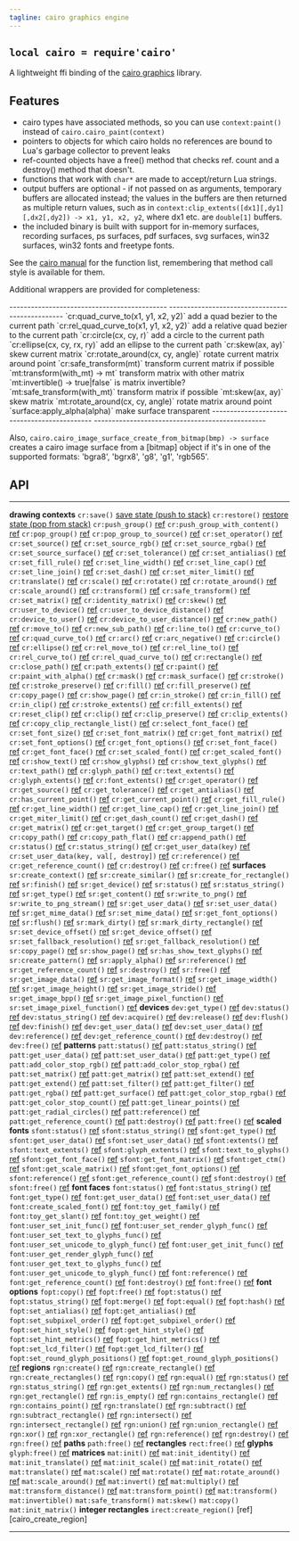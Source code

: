 ```yaml
---
tagline: cairo graphics engine
---
```


## `local cairo = require'cairo'`

A lightweight ffi binding of the [cairo graphics] library.


## Features

  * cairo types have associated methods, so you can use `context:paint()`
  instead of `cairo.cairo_paint(context)`
  * pointers to objects for which cairo holds no references are bound to
  Lua's garbage collector to prevent leaks
  * ref-counted objects have a free() method that checks ref. count and a
  destroy() method that doesn't.
  * functions that work with `char*` are made to accept/return Lua strings.
  * output buffers are optional - if not passed on as arguments, temporary
  buffers are allocated instead; the values in the buffers are then returned
  as multiple return values, such as in
  `context:clip_extents([dx1][,dy1][,dx2[,dy2]) -> x1, y1, x2, y2`,
  where dx1 etc. are `double[1]` buffers.
  * the included binary is built with support for in-memory surfaces,
  recording surfaces, ps surfaces, pdf surfaces, svg surfaces, win32 surfaces,
  win32 fonts and freetype fonts.

See the [cairo manual] for the function list, remembering that method call
style is available for them.

Additional wrappers are provided for completeness:

<div class="small">
-------------------------------------------- ------------------------------------------------
`cr:quad_curve_to(x1, y1, x2, y2)`           add a quad bezier to the current path
`cr:rel_quad_curve_to(x1, y1, x2, y2)`       add a relative quad bezier to the current path
`cr:circle(cx, cy, r)`                       add a circle to the current path
`cr:ellipse(cx, cy, rx, ry)`                 add an ellipse to the current path
`cr:skew(ax, ay)`                            skew current matrix
`cr:rotate_around(cx, cy, angle)`            rotate current matrix around point
`cr:safe_transform(mt)`                      transform current matrix if possible
`mt:transform(with_mt) -> mt`                transform matrix with other matrix
`mt:invertible() -> true|false`              is matrix invertible?
`mt:safe_transform(with_mt)`                 transform matrix if possible
`mt:skew(ax, ay)`                            skew matrix
`mt:rotate_around(cx, cy, angle)`            rotate matrix around point
`surface:apply_alpha(alpha)`                 make surface transparent
-------------------------------------------- ------------------------------------------------

Also, `cairo.cairo_image_surface_create_from_bitmap(bmp) -> surface`
creates a cairo image surface from a [bitmap] object if it's in one
of the supported formats: 'bgra8', 'bgrx8', 'g8', 'g1', 'rgb565'.

[cairo graphics]:   http://cairographics.org/
[cairo manual]:     http://cairographics.org/manual/


## API

------------------------------------------- -----------------------------------------------------
__drawing contexts__
`cr:save()`                                 [save state (push to stack)][cairo_save]
`cr:restore()`                              [restore state (pop from stack)][cairo_restore]
`cr:push_group()`                           [ref][cairo_push_group]
`cr:push_group_with_content()`              [ref][cairo_push_group_with_content]
`cr:pop_group()`                            [ref][cairo_pop_group]
`cr:pop_group_to_source()`                  [ref][cairo_pop_group_to_source]
`cr:set_operator()`                         [ref][cairo_set_operator]
`cr:set_source()`                           [ref][cairo_set_source]
`cr:set_source_rgb()`                       [ref][cairo_set_source_rgb]
`cr:set_source_rgba()`                      [ref][cairo_set_source_rgba]
`cr:set_source_surface()`                   [ref][cairo_set_source_surface]
`cr:set_tolerance()`                        [ref][cairo_set_tolerance]
`cr:set_antialias()`                        [ref][cairo_set_antialias]
`cr:set_fill_rule()`                        [ref][cairo_set_fill_rule]
`cr:set_line_width()`                       [ref][cairo_set_line_width]
`cr:set_line_cap()`                         [ref][cairo_set_line_cap]
`cr:set_line_join()`                        [ref][cairo_set_line_join]
`cr:set_dash()`                             [ref][cairo_set_dash]
`cr:set_miter_limit()`                      [ref][cairo_set_miter_limit]
`cr:translate()`                            [ref][cairo_translate]
`cr:scale()`                                [ref][cairo_scale]
`cr:rotate()`                               [ref][cairo_rotate]
`cr:rotate_around()`                        [ref][cairo_rotate_around]
`cr:scale_around()`                         [ref][cairo_scale_around]
`cr:transform()`                            [ref][cairo_transform]
`cr:safe_transform()`                       [ref][cairo_safe_transform]
`cr:set_matrix()`                           [ref][cairo_set_matrix]
`cr:identity_matrix()`                      [ref][cairo_identity_matrix]
`cr:skew()`                                 [ref][cairo_skew]
`cr:user_to_device()`                       [ref][cairo_user_to_device]
`cr:user_to_device_distance()`              [ref][cairo_user_to_device_distance]
`cr:device_to_user()`                       [ref][cairo_device_to_user]
`cr:device_to_user_distance()`              [ref][cairo_device_to_user_distance]
`cr:new_path()`                             [ref][cairo_new_path]
`cr:move_to()`                              [ref][cairo_move_to]
`cr:new_sub_path()`                         [ref][cairo_new_sub_path]
`cr:line_to()`                              [ref][cairo_line_to]
`cr:curve_to()`                             [ref][cairo_curve_to]
`cr:quad_curve_to()`                        [ref][cairo_quad_curve_to]
`cr:arc()`                                  [ref][cairo_arc]
`cr:arc_negative()`                         [ref][cairo_arc_negative]
`cr:circle()`                               [ref][cairo_circle]
`cr:ellipse()`                              [ref][cairo_ellipse]
`cr:rel_move_to()`                          [ref][cairo_rel_move_to]
`cr:rel_line_to()`                          [ref][cairo_rel_line_to]
`cr:rel_curve_to()`                         [ref][cairo_rel_curve_to]
`cr:rel_quad_curve_to()`                    [ref][cairo_rel_quad_curve_to]
`cr:rectangle()`                            [ref][cairo_rectangle]
`cr:close_path()`                           [ref][cairo_close_path]
`cr:path_extents()`                         [ref][cairo_path_extents]
`cr:paint()`                                [ref][cairo_paint]
`cr:paint_with_alpha()`                     [ref][cairo_paint_with_alpha]
`cr:mask()`                                 [ref][cairo_mask]
`cr:mask_surface()`                         [ref][cairo_mask_surface]
`cr:stroke()`                               [ref][cairo_stroke]
`cr:stroke_preserve()`                      [ref][cairo_stroke_preserve]
`cr:fill()`                                 [ref][cairo_fill]
`cr:fill_preserve()`                        [ref][cairo_fill_preserve]
`cr:copy_page()`                            [ref][cairo_copy_page]
`cr:show_page()`                            [ref][cairo_show_page]
`cr:in_stroke()`                            [ref][cairo_in_stroke]
`cr:in_fill()`                              [ref][cairo_in_fill]
`cr:in_clip()`                              [ref][cairo_in_clip]
`cr:stroke_extents()`                       [ref][cairo_stroke_extents]
`cr:fill_extents()`                         [ref][cairo_fill_extents]
`cr:reset_clip()`                           [ref][cairo_reset_clip]
`cr:clip()`                                 [ref][cairo_clip]
`cr:clip_preserve()`                        [ref][cairo_clip_preserve]
`cr:clip_extents()`                         [ref][cairo_clip_extents]
`cr:copy_clip_rectangle_list()`             [ref][cairo_copy_clip_rectangle_list]
`cr:select_font_face()`                     [ref][cairo_select_font_face]
`cr:set_font_size()`                        [ref][cairo_set_font_size]
`cr:set_font_matrix()`                      [ref][cairo_set_font_matrix]
`cr:get_font_matrix()`                      [ref][cairo_get_font_matrix]
`cr:set_font_options()`                     [ref][cairo_set_font_options]
`cr:get_font_options()`                     [ref][cairo_get_font_options]
`cr:set_font_face()`                        [ref][cairo_set_font_face]
`cr:get_font_face()`                        [ref][cairo_get_font_face]
`cr:set_scaled_font()`                      [ref][cairo_set_scaled_font]
`cr:get_scaled_font()`                      [ref][cairo_get_scaled_font]
`cr:show_text()`                            [ref][cairo_show_text]
`cr:show_glyphs()`                          [ref][cairo_show_glyphs]
`cr:show_text_glyphs()`                     [ref][cairo_show_text_glyphs]
`cr:text_path()`                            [ref][cairo_text_path]
`cr:glyph_path()`                           [ref][cairo_glyph_path]
`cr:text_extents()`                         [ref][cairo_text_extents]
`cr:glyph_extents()`                        [ref][cairo_glyph_extents]
`cr:font_extents()`                         [ref][cairo_font_extents]
`cr:get_operator()`                         [ref][cairo_get_operator]
`cr:get_source()`                           [ref][cairo_get_source]
`cr:get_tolerance()`                        [ref][cairo_get_tolerance]
`cr:get_antialias()`                        [ref][cairo_get_antialias]
`cr:has_current_point()`                    [ref][cairo_has_current_point]
`cr:get_current_point()`                    [ref][cairo_get_current_point]
`cr:get_fill_rule()`                        [ref][cairo_get_fill_rule]
`cr:get_line_width()`                       [ref][cairo_get_line_width]
`cr:get_line_cap()`                         [ref][cairo_get_line_cap]
`cr:get_line_join()`                        [ref][cairo_get_line_join]
`cr:get_miter_limit()`                      [ref][cairo_get_miter_limit]
`cr:get_dash_count()`                       [ref][cairo_get_dash_count]
`cr:get_dash()`                             [ref][cairo_get_dash]
`cr:get_matrix()`                           [ref][cairo_get_matrix]
`cr:get_target()`                           [ref][cairo_get_target]
`cr:get_group_target()`                     [ref][cairo_get_group_target]
`cr:copy_path()`                            [ref][cairo_copy_path]
`cr:copy_path_flat()`                       [ref][cairo_copy_path_flat]
`cr:append_path()`                          [ref][cairo_append_path]
`cr:status()`                               [ref][cairo_status]
`cr:status_string()`                        [ref][cairo_status_string]
`cr:get_user_data(key)`                     [ref][cairo_get_user_data]
`cr:set_user_data(key, val[, destroy])`     [ref][cairo_set_user_data]
`cr:reference()`                            [ref][cairo_reference]
`cr:get_reference_count()`                  [ref][cairo_get_reference_count]
`cr:destroy()`                              [ref][cairo_destroy]
`cr:free()`                                 [ref][cairo_free]
__surfaces__
`sr:create_context()`                       [ref][cairo_create_context]
`sr:create_similar()`                       [ref][cairo_create_similar]
`sr:create_for_rectangle()`                 [ref][cairo_create_for_rectangle]
`sr:finish()`                               [ref][cairo_finish]
`sr:get_device()`                           [ref][cairo_get_device]
`sr:status()`                               [ref][cairo_status]
`sr:status_string()`                        [ref][cairo_status_string]
`sr:get_type()`                             [ref][cairo_get_type]
`sr:get_content()`                          [ref][cairo_get_content]
`sr:write_to_png()`                         [ref][cairo_write_to_png]
`sr:write_to_png_stream()`                  [ref][cairo_write_to_png_stream]
`sr:get_user_data()`                        [ref][cairo_get_user_data]
`sr:set_user_data()`                        [ref][cairo_set_user_data]
`sr:get_mime_data()`                        [ref][cairo_get_mime_data]
`sr:set_mime_data()`                        [ref][cairo_set_mime_data]
`sr:get_font_options()`                     [ref][cairo_get_font_options]
`sr:flush()`                                [ref][cairo_flush]
`sr:mark_dirty()`                           [ref][cairo_mark_dirty]
`sr:mark_dirty_rectangle()`                 [ref][cairo_mark_dirty_rectangle]
`sr:set_device_offset()`                    [ref][cairo_set_device_offset]
`sr:get_device_offset()`                    [ref][cairo_get_device_offset]
`sr:set_fallback_resolution()`              [ref][cairo_set_fallback_resolution]
`sr:get_fallback_resolution()`              [ref][cairo_get_fallback_resolution]
`sr:copy_page()`                            [ref][cairo_copy_page]
`sr:show_page()`                            [ref][cairo_show_page]
`sr:has_show_text_glyphs()`                 [ref][cairo_has_show_text_glyphs]
`sr:create_pattern()`                       [ref][cairo_create_pattern]
`sr:apply_alpha()`                          [ref][cairo_apply_alpha]
`sr:reference()`                            [ref][cairo_reference]
`sr:get_reference_count()`                  [ref][cairo_get_reference_count]
`sr:destroy()`                              [ref][cairo_destroy]
`sr:free()`                                 [ref][cairo_free]
`sr:get_image_data()`                       [ref][cairo_get_image_data]
`sr:get_image_format()`                     [ref][cairo_get_image_format]
`sr:get_image_width()`                      [ref][cairo_get_image_width]
`sr:get_image_height()`                     [ref][cairo_get_image_height]
`sr:get_image_stride()`                     [ref][cairo_get_image_stride]
`sr:get_image_bpp()`                        [ref][cairo_get_image_bpp]
`sr:get_image_pixel_function()`             [ref][cairo_get_image_pixel_function]
`sr:set_image_pixel_function()`             [ref][cairo_set_image_pixel_function]
__devices__
`dev:get_type()`                            [ref][cairo_get_type]
`dev:status()`                              [ref][cairo_status]
`dev:status_string()`                       [ref][cairo_status_string]
`dev:acquire()`                             [ref][cairo_acquire]
`dev:release()`                             [ref][cairo_release]
`dev:flush()`                               [ref][cairo_flush]
`dev:finish()`                              [ref][cairo_finish]
`dev:get_user_data()`                       [ref][cairo_get_user_data]
`dev:set_user_data()`                       [ref][cairo_set_user_data]
`dev:reference()`                           [ref][cairo_reference]
`dev:get_reference_count()`                 [ref][cairo_get_reference_count]
`dev:destroy()`                             [ref][cairo_destroy]
`dev:free()`                                [ref][cairo_free]
__patterns__
`patt:status()`                             [ref][cairo_status]
`patt:status_string()`                      [ref][cairo_status_string]
`patt:get_user_data()`                      [ref][cairo_get_user_data]
`patt:set_user_data()`                      [ref][cairo_set_user_data]
`patt:get_type()`                           [ref][cairo_get_type]
`patt:add_color_stop_rgb()`                 [ref][cairo_add_color_stop_rgb]
`patt:add_color_stop_rgba()`                [ref][cairo_add_color_stop_rgba]
`patt:set_matrix()`                         [ref][cairo_set_matrix]
`patt:get_matrix()`                         [ref][cairo_get_matrix]
`patt:set_extend()`                         [ref][cairo_set_extend]
`patt:get_extend()`                         [ref][cairo_get_extend]
`patt:set_filter()`                         [ref][cairo_set_filter]
`patt:get_filter()`                         [ref][cairo_get_filter]
`patt:get_rgba()`                           [ref][cairo_get_rgba]
`patt:get_surface()`                        [ref][cairo_get_surface]
`patt:get_color_stop_rgba()`                [ref][cairo_get_color_stop_rgba]
`patt:get_color_stop_count()`               [ref][cairo_get_color_stop_count]
`patt:get_linear_points()`                  [ref][cairo_get_linear_points]
`patt:get_radial_circles()`                 [ref][cairo_get_radial_circles]
`patt:reference()`                          [ref][cairo_reference]
`patt:get_reference_count()`                [ref][cairo_get_reference_count]
`patt:destroy()`                            [ref][cairo_destroy]
`patt:free()`                               [ref][cairo_free]
__scaled fonts__
`sfont:status()`                            [ref][cairo_status]
`sfont:status_string()`                     [ref][cairo_status_string]
`sfont:get_type()`                          [ref][cairo_get_type]
`sfont:get_user_data()`                     [ref][cairo_get_user_data]
`sfont:set_user_data()`                     [ref][cairo_set_user_data]
`sfont:extents()`                           [ref][cairo_extents]
`sfont:text_extents()`                      [ref][cairo_text_extents]
`sfont:glyph_extents()`                     [ref][cairo_glyph_extents]
`sfont:text_to_glyphs()`                    [ref][cairo_text_to_glyphs]
`sfont:get_font_face()`                     [ref][cairo_get_font_face]
`sfont:get_font_matrix()`                   [ref][cairo_get_font_matrix]
`sfont:get_ctm()`                           [ref][cairo_get_ctm]
`sfont:get_scale_matrix()`                  [ref][cairo_get_scale_matrix]
`sfont:get_font_options()`                  [ref][cairo_get_font_options]
`sfont:reference()`                         [ref][cairo_reference]
`sfont:get_reference_count()`               [ref][cairo_get_reference_count]
`sfont:destroy()`                           [ref][cairo_destroy]
`sfont:free()`                              [ref][cairo_free]
__font faces__
`font:status()`                             [ref][cairo_status]
`font:status_string()`                      [ref][cairo_status_string]
`font:get_type()`                           [ref][cairo_get_type]
`font:get_user_data()`                      [ref][cairo_get_user_data]
`font:set_user_data()`                      [ref][cairo_set_user_data]
`font:create_scaled_font()`                 [ref][cairo_create_scaled_font]
`font:toy_get_family()`                     [ref][cairo_toy_get_family]
`font:toy_get_slant()`                      [ref][cairo_toy_get_slant]
`font:toy_get_weight()`                     [ref][cairo_toy_get_weight]
`font:user_set_init_func()`                 [ref][cairo_user_set_init_func]
`font:user_set_render_glyph_func()`         [ref][cairo_user_set_render_glyph_func]
`font:user_set_text_to_glyphs_func()`       [ref][cairo_user_set_text_to_glyphs_func]
`font:user_set_unicode_to_glyph_func()`     [ref][cairo_user_set_unicode_to_glyph_func]
`font:user_get_init_func()`                 [ref][cairo_user_get_init_func]
`font:user_get_render_glyph_func()`         [ref][cairo_user_get_render_glyph_func]
`font:user_get_text_to_glyphs_func()`       [ref][cairo_user_get_text_to_glyphs_func]
`font:user_get_unicode_to_glyph_func()`     [ref][cairo_user_get_unicode_to_glyph_func]
`font:reference()`                          [ref][cairo_reference]
`font:get_reference_count()`                [ref][cairo_get_reference_count]
`font:destroy()`                            [ref][cairo_destroy]
`font:free()`                               [ref][cairo_free]
__font options__
`fopt:copy()`                               [ref][cairo_copy]
`fopt:free()`                               [ref][cairo_free]
`fopt:status()`                             [ref][cairo_status]
`fopt:status_string()`                      [ref][cairo_status_string]
`fopt:merge()`                              [ref][cairo_merge]
`fopt:equal()`                              [ref][cairo_equal]
`fopt:hash()`                               [ref][cairo_hash]
`fopt:set_antialias()`                      [ref][cairo_set_antialias]
`fopt:get_antialias()`                      [ref][cairo_get_antialias]
`fopt:set_subpixel_order()`                 [ref][cairo_set_subpixel_order]
`fopt:get_subpixel_order()`                 [ref][cairo_get_subpixel_order]
`fopt:set_hint_style()`                     [ref][cairo_set_hint_style]
`fopt:get_hint_style()`                     [ref][cairo_get_hint_style]
`fopt:set_hint_metrics()`                   [ref][cairo_set_hint_metrics]
`fopt:get_hint_metrics()`                   [ref][cairo_get_hint_metrics]
`fopt:set_lcd_filter()`                     [ref][cairo_set_lcd_filter]
`fopt:get_lcd_filter()`                     [ref][cairo_get_lcd_filter]
`fopt:set_round_glyph_positions()`          [ref][cairo_set_round_glyph_positions]
`fopt:get_round_glyph_positions()`          [ref][cairo_get_round_glyph_positions]
__regions__
`rgn:create()`                              [ref][cairo_create]
`rgn:create_rectangle()`                    [ref][cairo_create_rectangle]
`rgn:create_rectangles()`                   [ref][cairo_create_rectangles]
`rgn:copy()`                                [ref][cairo_copy]
`rgn:equal()`                               [ref][cairo_equal]
`rgn:status()`                              [ref][cairo_status]
`rgn:status_string()`                       [ref][cairo_status_string]
`rgn:get_extents()`                         [ref][cairo_get_extents]
`rgn:num_rectangles()`                      [ref][cairo_num_rectangles]
`rgn:get_rectangle()`                       [ref][cairo_get_rectangle]
`rgn:is_empty()`                            [ref][cairo_is_empty]
`rgn:contains_rectangle()`                  [ref][cairo_contains_rectangle]
`rgn:contains_point()`                      [ref][cairo_contains_point]
`rgn:translate()`                           [ref][cairo_translate]
`rgn:subtract()`                            [ref][cairo_subtract]
`rgn:subtract_rectangle()`                  [ref][cairo_subtract_rectangle]
`rgn:intersect()`                           [ref][cairo_intersect]
`rgn:intersect_rectangle()`                 [ref][cairo_intersect_rectangle]
`rgn:union()`                               [ref][cairo_union]
`rgn:union_rectangle()`                     [ref][cairo_union_rectangle]
`rgn:xor()`                                 [ref][cairo_xor]
`rgn:xor_rectangle()`                       [ref][cairo_xor_rectangle]
`rgn:reference()`                           [ref][cairo_reference]
`rgn:destroy()`                             [ref][cairo_destroy]
`rgn:free()`                                [ref][cairo_free]
__paths__
`path:free()`                               [ref][cairo_free]
__rectangles__
`rect:free()`                               [ref][cairo_free]
__glyphs__
`glyph:free()`                              [ref][cairo_free]
__matrices__
`mat:init()`                                [ref][cairo_init]
`mat:init_identity()`                       [ref][cairo_init_identity]
`mat:init_translate()`                      [ref][cairo_init_translate]
`mat:init_scale()`                          [ref][cairo_init_scale]
`mat:init_rotate()`                         [ref][cairo_init_rotate]
`mat:translate()`                           [ref][cairo_translate]
`mat:scale()`                               [ref][cairo_scale]
`mat:rotate()`                              [ref][cairo_rotate]
`mat:rotate_around()`                       [ref][cairo_rotate_around]
`mat:scale_around()`                        [ref][cairo_scale_around]
`mat:invert()`                              [ref][cairo_invert]
`mat:multiply()`                            [ref][cairo_multiply]
`mat:transform_distance()`                  [ref][cairo_transform_distance]
`mat:transform_point()`                     [ref][cairo_transform_point]
`mat:transform()`
`mat:invertible()`
`mat:safe_transform()`
`mat:skew()`
`mat:copy()`
`mat:init_matrix()`
__integer rectangles__
`irect:create_region()`                     [ref][cairo_create_region]
------------------------------------------- ---------------------------------------
</div>


[cairo_save]:                              http://cairographics.org/manual/cairo-cairo-t.html#cairo-save
[cairo_restore]:                           http://cairographics.org/manual/cairo-cairo-t.html#cairo-restore
[cairo_push_group]:                        http://cairographics.org/manual/cairo-cairo-t.html#cairo-push-group
[cairo_push_group_with_content]:           http://cairographics.org/manual/cairo-cairo-t.html#cairo-push-group-with-content
[cairo_pop_group]:                         http://cairographics.org/manual/cairo-cairo-t.html#cairo-pop-group
[cairo_pop_group_to_source]:               http://cairographics.org/manual/cairo-cairo-t.html#cairo-pop-group-to-source
[cairo_set_operator]:                      http://cairographics.org/manual/cairo-cairo-t.html#cairo-set-operator
[cairo_set_source]:                        http://cairographics.org/manual/cairo-cairo-t.html#cairo-set-source
[cairo_set_source_rgb]:                    http://cairographics.org/manual/cairo-cairo-t.html#cairo-set-source-rgb
[cairo_set_source_rgba]:                   http://cairographics.org/manual/cairo-cairo-t.html#cairo-set-source-rgba
[cairo_set_source_surface]:                http://cairographics.org/manual/cairo-cairo-t.html#cairo-set-source-surface
[cairo_set_tolerance]:                     http://cairographics.org/manual/cairo-cairo-t.html#cairo-set-tolerance
[cairo_set_antialias]:                     http://cairographics.org/manual/cairo-cairo-t.html#cairo-set-antialias
[cairo_set_fill_rule]:                     http://cairographics.org/manual/cairo-cairo-t.html#cairo-set-fill-rule
[cairo_set_line_width]:                    http://cairographics.org/manual/cairo-cairo-t.html#cairo-set-line-width
[cairo_set_line_cap]:                      http://cairographics.org/manual/cairo-cairo-t.html#cairo-set-line-cap
[cairo_set_line_join]:                     http://cairographics.org/manual/cairo-cairo-t.html#cairo-set-line-join
[cairo_set_dash]:                          http://cairographics.org/manual/cairo-cairo-t.html#cairo-set-dash
[cairo_set_miter_limit]:                   http://cairographics.org/manual/cairo-cairo-t.html#cairo-set-miter-limit
[cairo_translate]:                         http://cairographics.org/manual/cairo-cairo-t.html#cairo-translate
[cairo_scale]:                             http://cairographics.org/manual/cairo-cairo-t.html#cairo-scale
[cairo_rotate]:                            http://cairographics.org/manual/cairo-cairo-t.html#cairo-rotate
[cairo_rotate_around]:                     http://cairographics.org/manual/cairo-cairo-t.html#cairo-rotate-around
[cairo_scale_around]:                      http://cairographics.org/manual/cairo-cairo-t.html#cairo-scale-around
[cairo_transform]:                         http://cairographics.org/manual/cairo-cairo-t.html#cairo-transform
[cairo_safe_transform]:                    http://cairographics.org/manual/cairo-cairo-t.html#cairo-safe-transform
[cairo_set_matrix]:                        http://cairographics.org/manual/cairo-cairo-t.html#cairo-set-matrix
[cairo_identity_matrix]:                   http://cairographics.org/manual/cairo-cairo-t.html#cairo-identity-matrix
[cairo_skew]:                              http://cairographics.org/manual/cairo-cairo-t.html#cairo-skew
[cairo_user_to_device]:                    http://cairographics.org/manual/cairo-cairo-t.html#cairo-user-to-device
[cairo_user_to_device_distance]:           http://cairographics.org/manual/cairo-cairo-t.html#cairo-user-to-device-distance
[cairo_device_to_user]:                    http://cairographics.org/manual/cairo-cairo-t.html#cairo-device-to-user
[cairo_device_to_user_distance]:           http://cairographics.org/manual/cairo-cairo-t.html#cairo-device-to-user-distance
[cairo_new_path]:                          http://cairographics.org/manual/cairo-cairo-t.html#cairo-new-path
[cairo_move_to]:                           http://cairographics.org/manual/cairo-cairo-t.html#cairo-move-to
[cairo_new_sub_path]:                      http://cairographics.org/manual/cairo-cairo-t.html#cairo-new-sub-path
[cairo_line_to]:                           http://cairographics.org/manual/cairo-cairo-t.html#cairo-line-to
[cairo_curve_to]:                          http://cairographics.org/manual/cairo-cairo-t.html#cairo-curve-to
[cairo_quad_curve_to]:                     http://cairographics.org/manual/cairo-cairo-t.html#cairo-quad-curve-to
[cairo_arc]:                               http://cairographics.org/manual/cairo-cairo-t.html#cairo-arc
[cairo_arc_negative]:                      http://cairographics.org/manual/cairo-cairo-t.html#cairo-arc-negative
[cairo_circle]:                            http://cairographics.org/manual/cairo-cairo-t.html#cairo-circle
[cairo_ellipse]:                           http://cairographics.org/manual/cairo-cairo-t.html#cairo-ellipse
[cairo_rel_move_to]:                       http://cairographics.org/manual/cairo-cairo-t.html#cairo-rel-move-to
[cairo_rel_line_to]:                       http://cairographics.org/manual/cairo-cairo-t.html#cairo-rel-line-to
[cairo_rel_curve_to]:                      http://cairographics.org/manual/cairo-cairo-t.html#cairo-rel-curve-to
[cairo_rel_quad_curve_to]:                 http://cairographics.org/manual/cairo-cairo-t.html#cairo-rel-quad-curve-to
[cairo_rectangle]:                         http://cairographics.org/manual/cairo-cairo-t.html#cairo-rectangle
[cairo_close_path]:                        http://cairographics.org/manual/cairo-cairo-t.html#cairo-close-path
[cairo_path_extents]:                      http://cairographics.org/manual/cairo-cairo-t.html#cairo-path-extents
[cairo_paint]:                             http://cairographics.org/manual/cairo-cairo-t.html#cairo-paint
[cairo_paint_with_alpha]:                  http://cairographics.org/manual/cairo-cairo-t.html#cairo-paint-with-alpha
[cairo_mask]:                              http://cairographics.org/manual/cairo-cairo-t.html#cairo-mask
[cairo_mask_surface]:                      http://cairographics.org/manual/cairo-cairo-t.html#cairo-mask-surface
[cairo_stroke]:                            http://cairographics.org/manual/cairo-cairo-t.html#cairo-stroke
[cairo_stroke_preserve]:                   http://cairographics.org/manual/cairo-cairo-t.html#cairo-stroke-preserve
[cairo_fill]:                              http://cairographics.org/manual/cairo-cairo-t.html#cairo-fill
[cairo_fill_preserve]:                     http://cairographics.org/manual/cairo-cairo-t.html#cairo-fill-preserve
[cairo_copy_page]:                         http://cairographics.org/manual/cairo-cairo-t.html#cairo-copy-page
[cairo_show_page]:                         http://cairographics.org/manual/cairo-cairo-t.html#cairo-show-page
[cairo_in_stroke]:                         http://cairographics.org/manual/cairo-cairo-t.html#cairo-in-stroke
[cairo_in_fill]:                           http://cairographics.org/manual/cairo-cairo-t.html#cairo-in-fill
[cairo_in_clip]:                           http://cairographics.org/manual/cairo-cairo-t.html#cairo-in-clip
[cairo_stroke_extents]:                    http://cairographics.org/manual/cairo-cairo-t.html#cairo-stroke-extents
[cairo_fill_extents]:                      http://cairographics.org/manual/cairo-cairo-t.html#cairo-fill-extents
[cairo_reset_clip]:                        http://cairographics.org/manual/cairo-cairo-t.html#cairo-reset-clip
[cairo_clip]:                              http://cairographics.org/manual/cairo-cairo-t.html#cairo-clip
[cairo_clip_preserve]:                     http://cairographics.org/manual/cairo-cairo-t.html#cairo-clip-preserve
[cairo_clip_extents]:                      http://cairographics.org/manual/cairo-cairo-t.html#cairo-clip-extents
[cairo_copy_clip_rectangle_list]:          http://cairographics.org/manual/cairo-cairo-t.html#cairo-copy-clip-rectangle-list

[cairo_select_font_face]:                  http://cairographics.org/manual/cairo-cairo-text.html#cairo-select-font-face
[cairo_set_font_size]:                     http://cairographics.org/manual/cairo-cairo-text.html#cairo-set-font-size
[cairo_set_font_matrix]:                   http://cairographics.org/manual/cairo-cairo-text.html#cairo-set-font-matrix
[cairo_get_font_matrix]:                   http://cairographics.org/manual/cairo-cairo-text.html#cairo-get-font-matrix
[cairo_set_font_options]:                  http://cairographics.org/manual/cairo-cairo-text.html#cairo-set-font-options
[cairo_get_font_options]:                  http://cairographics.org/manual/cairo-cairo-text.html#cairo-get-font-options
[cairo_set_font_face]:                     http://cairographics.org/manual/cairo-cairo-text.html#cairo-set-font-face
[cairo_get_font_face]:                     http://cairographics.org/manual/cairo-cairo-text.html#cairo-get-font-face
[cairo_set_scaled_font]:                   http://cairographics.org/manual/cairo-cairo-text.html#cairo-set-scaled-font
[cairo_get_scaled_font]:                   http://cairographics.org/manual/cairo-cairo-text.html#cairo-get-scaled-font
[cairo_show_text]:                         http://cairographics.org/manual/cairo-cairo-text.html#cairo-show-text
[cairo_show_glyphs]:                       http://cairographics.org/manual/cairo-cairo-text.html#cairo-show-glyphs
[cairo_show_text_glyphs]:                  http://cairographics.org/manual/cairo-cairo-text.html#cairo-show-text-glyphs
[cairo_text_path]:                         http://cairographics.org/manual/cairo-cairo-text.html#cairo-text-path
[cairo_glyph_path]:                        http://cairographics.org/manual/cairo-cairo-text.html#cairo-glyph-path
[cairo_text_extents]:                      http://cairographics.org/manual/cairo-cairo-text.html#cairo-text-extents
[cairo_glyph_extents]:                     http://cairographics.org/manual/cairo-cairo-text.html#cairo-glyph-extents
[cairo_font_extents]:                      http://cairographics.org/manual/cairo-cairo-text.html#cairo-font-extents

[cairo_get_operator]:                      http://cairographics.org/manual/cairo-cairo-t.html#cairo-get-operator
[cairo_get_source]:                        http://cairographics.org/manual/cairo-cairo-t.html#cairo-get-source
[cairo_get_tolerance]:                     http://cairographics.org/manual/cairo-cairo-t.html#cairo-get-tolerance
[cairo_get_antialias]:                     http://cairographics.org/manual/cairo-cairo-t.html#cairo-get-antialias
[cairo_has_current_point]:                 http://cairographics.org/manual/cairo-cairo-t.html#cairo-has-current-point
[cairo_get_current_point]:                 http://cairographics.org/manual/cairo-cairo-t.html#cairo-get-current-point
[cairo_get_fill_rule]:                     http://cairographics.org/manual/cairo-cairo-t.html#cairo-get-fill-rule
[cairo_get_line_width]:                    http://cairographics.org/manual/cairo-cairo-t.html#cairo-get-line-width
[cairo_get_line_cap]:                      http://cairographics.org/manual/cairo-cairo-t.html#cairo-get-line-cap
[cairo_get_line_join]:                     http://cairographics.org/manual/cairo-cairo-t.html#cairo-get-line-join
[cairo_get_miter_limit]:                   http://cairographics.org/manual/cairo-cairo-t.html#cairo-get-miter-limit
[cairo_get_dash_count]:                    http://cairographics.org/manual/cairo-cairo-t.html#cairo-get-dash-count
[cairo_get_dash]:                          http://cairographics.org/manual/cairo-cairo-t.html#cairo-get-dash
[cairo_get_matrix]:                        http://cairographics.org/manual/cairo-cairo-t.html#cairo-get-matrix
[cairo_get_target]:                        http://cairographics.org/manual/cairo-cairo-t.html#cairo-get-target
[cairo_get_group_target]:                  http://cairographics.org/manual/cairo-cairo-t.html#cairo-get-group-target
[cairo_copy_path]:                         http://cairographics.org/manual/cairo-cairo-t.html#cairo-copy-path
[cairo_copy_path_flat]:                    http://cairographics.org/manual/cairo-cairo-t.html#cairo-copy-path-flat
[cairo_append_path]:                       http://cairographics.org/manual/cairo-cairo-t.html#cairo-append-path
[cairo_status]:                            http://cairographics.org/manual/cairo-cairo-t.html#cairo-status
[cairo_status_string]:                     http://cairographics.org/manual/cairo-cairo-t.html#cairo-status-string
[cairo_get_user_data]:                     http://cairographics.org/manual/cairo-cairo-t.html#cairo-get-user-data
[cairo_set_user_data]:                     http://cairographics.org/manual/cairo-cairo-t.html#cairo-set-user-data
[cairo_reference]:                         http://cairographics.org/manual/cairo-cairo-t.html#cairo-reference
[cairo_get_reference_count]:               http://cairographics.org/manual/cairo-cairo-t.html#cairo-get-reference-count
[cairo_destroy]:                           http://cairographics.org/manual/cairo-cairo-t.html#cairo-destroy
[cairo_free]:                              http://cairographics.org/manual/cairo-cairo-t.html#cairo-free
[cairo_create_context]:                    http://cairographics.org/manual/cairo-cairo-t.html#cairo-create-context
[cairo_create_similar]:                    http://cairographics.org/manual/cairo-cairo-t.html#cairo-create-similar
[cairo_create_for_rectangle]:              http://cairographics.org/manual/cairo-cairo-t.html#cairo-create-for-rectangle
[cairo_finish]:                            http://cairographics.org/manual/cairo-cairo-t.html#cairo-finish
[cairo_get_device]:                        http://cairographics.org/manual/cairo-cairo-t.html#cairo-get-device
[cairo_status]:                            http://cairographics.org/manual/cairo-cairo-t.html#cairo-status
[cairo_status_string]:                     http://cairographics.org/manual/cairo-cairo-t.html#cairo-status-string
[cairo_get_type]:                          http://cairographics.org/manual/cairo-cairo-t.html#cairo-get-type
[cairo_get_content]:                       http://cairographics.org/manual/cairo-cairo-t.html#cairo-get-content
[cairo_write_to_png]:                      http://cairographics.org/manual/cairo-cairo-t.html#cairo-write-to-png
[cairo_write_to_png_stream]:               http://cairographics.org/manual/cairo-cairo-t.html#cairo-write-to-png-stream
[cairo_get_user_data]:                     http://cairographics.org/manual/cairo-cairo-t.html#cairo-get-user-data
[cairo_set_user_data]:                     http://cairographics.org/manual/cairo-cairo-t.html#cairo-set-user-data
[cairo_get_mime_data]:                     http://cairographics.org/manual/cairo-cairo-t.html#cairo-get-mime-data
[cairo_set_mime_data]:                     http://cairographics.org/manual/cairo-cairo-t.html#cairo-set-mime-data
[cairo_get_font_options]:                  http://cairographics.org/manual/cairo-cairo-t.html#cairo-get-font-options
[cairo_flush]:                             http://cairographics.org/manual/cairo-cairo-t.html#cairo-flush
[cairo_mark_dirty]:                        http://cairographics.org/manual/cairo-cairo-t.html#cairo-mark-dirty
[cairo_mark_dirty_rectangle]:              http://cairographics.org/manual/cairo-cairo-t.html#cairo-mark-dirty-rectangle
[cairo_set_device_offset]:                 http://cairographics.org/manual/cairo-cairo-t.html#cairo-set-device-offset
[cairo_get_device_offset]:                 http://cairographics.org/manual/cairo-cairo-t.html#cairo-get-device-offset
[cairo_set_fallback_resolution]:           http://cairographics.org/manual/cairo-cairo-t.html#cairo-set-fallback-resolution
[cairo_get_fallback_resolution]:           http://cairographics.org/manual/cairo-cairo-t.html#cairo-get-fallback-resolution
[cairo_copy_page]:                         http://cairographics.org/manual/cairo-cairo-t.html#cairo-copy-page
[cairo_show_page]:                         http://cairographics.org/manual/cairo-cairo-t.html#cairo-show-page
[cairo_has_show_text_glyphs]:              http://cairographics.org/manual/cairo-cairo-t.html#cairo-has-show-text-glyphs
[cairo_create_pattern]:                    http://cairographics.org/manual/cairo-cairo-t.html#cairo-create-pattern
[cairo_apply_alpha]:                       http://cairographics.org/manual/cairo-cairo-t.html#cairo-apply-alpha
[cairo_reference]:                         http://cairographics.org/manual/cairo-cairo-t.html#cairo-reference
[cairo_get_reference_count]:               http://cairographics.org/manual/cairo-cairo-t.html#cairo-get-reference-count
[cairo_destroy]:                           http://cairographics.org/manual/cairo-cairo-t.html#cairo-destroy
[cairo_free]:                              http://cairographics.org/manual/cairo-cairo-t.html#cairo-free
[cairo_get_image_data]:                    http://cairographics.org/manual/cairo-cairo-t.html#cairo-get-image-data
[cairo_get_image_format]:                  http://cairographics.org/manual/cairo-cairo-t.html#cairo-get-image-format
[cairo_get_image_width]:                   http://cairographics.org/manual/cairo-cairo-t.html#cairo-get-image-width
[cairo_get_image_height]:                  http://cairographics.org/manual/cairo-cairo-t.html#cairo-get-image-height
[cairo_get_image_stride]:                  http://cairographics.org/manual/cairo-cairo-t.html#cairo-get-image-stride
[cairo_get_image_bpp]:                     http://cairographics.org/manual/cairo-cairo-t.html#cairo-get-image-bpp
[cairo_get_image_pixel_function]:          http://cairographics.org/manual/cairo-cairo-t.html#cairo-get-image-pixel-function
[cairo_set_image_pixel_function]:          http://cairographics.org/manual/cairo-cairo-t.html#cairo-set-image-pixel-function
[cairo_get_type]:                          http://cairographics.org/manual/cairo-cairo-t.html#cairo-get-type
[cairo_status]:                            http://cairographics.org/manual/cairo-cairo-t.html#cairo-status
[cairo_status_string]:                     http://cairographics.org/manual/cairo-cairo-t.html#cairo-status-string
[cairo_acquire]:                           http://cairographics.org/manual/cairo-cairo-t.html#cairo-acquire
[cairo_release]:                           http://cairographics.org/manual/cairo-cairo-t.html#cairo-release
[cairo_flush]:                             http://cairographics.org/manual/cairo-cairo-t.html#cairo-flush
[cairo_finish]:                            http://cairographics.org/manual/cairo-cairo-t.html#cairo-finish
[cairo_get_user_data]:                     http://cairographics.org/manual/cairo-cairo-t.html#cairo-get-user-data
[cairo_set_user_data]:                     http://cairographics.org/manual/cairo-cairo-t.html#cairo-set-user-data
[cairo_reference]:                         http://cairographics.org/manual/cairo-cairo-t.html#cairo-reference
[cairo_get_reference_count]:               http://cairographics.org/manual/cairo-cairo-t.html#cairo-get-reference-count
[cairo_destroy]:                           http://cairographics.org/manual/cairo-cairo-t.html#cairo-destroy
[cairo_free]:                              http://cairographics.org/manual/cairo-cairo-t.html#cairo-free
[cairo_status]:                            http://cairographics.org/manual/cairo-cairo-t.html#cairo-status
[cairo_status_string]:                     http://cairographics.org/manual/cairo-cairo-t.html#cairo-status-string
[cairo_get_user_data]:                     http://cairographics.org/manual/cairo-cairo-t.html#cairo-get-user-data
[cairo_set_user_data]:                     http://cairographics.org/manual/cairo-cairo-t.html#cairo-set-user-data
[cairo_get_type]:                          http://cairographics.org/manual/cairo-cairo-t.html#cairo-get-type
[cairo_add_color_stop_rgb]:                http://cairographics.org/manual/cairo-cairo-t.html#cairo-add-color-stop-rgb
[cairo_add_color_stop_rgba]:               http://cairographics.org/manual/cairo-cairo-t.html#cairo-add-color-stop-rgba
[cairo_set_matrix]:                        http://cairographics.org/manual/cairo-cairo-t.html#cairo-set-matrix
[cairo_get_matrix]:                        http://cairographics.org/manual/cairo-cairo-t.html#cairo-get-matrix
[cairo_set_extend]:                        http://cairographics.org/manual/cairo-cairo-t.html#cairo-set-extend
[cairo_get_extend]:                        http://cairographics.org/manual/cairo-cairo-t.html#cairo-get-extend
[cairo_set_filter]:                        http://cairographics.org/manual/cairo-cairo-t.html#cairo-set-filter
[cairo_get_filter]:                        http://cairographics.org/manual/cairo-cairo-t.html#cairo-get-filter
[cairo_get_rgba]:                          http://cairographics.org/manual/cairo-cairo-t.html#cairo-get-rgba
[cairo_get_surface]:                       http://cairographics.org/manual/cairo-cairo-t.html#cairo-get-surface
[cairo_get_color_stop_rgba]:               http://cairographics.org/manual/cairo-cairo-t.html#cairo-get-color-stop-rgba
[cairo_get_color_stop_count]:              http://cairographics.org/manual/cairo-cairo-t.html#cairo-get-color-stop-count
[cairo_get_linear_points]:                 http://cairographics.org/manual/cairo-cairo-t.html#cairo-get-linear-points
[cairo_get_radial_circles]:                http://cairographics.org/manual/cairo-cairo-t.html#cairo-get-radial-circles
[cairo_reference]:                         http://cairographics.org/manual/cairo-cairo-t.html#cairo-reference
[cairo_get_reference_count]:               http://cairographics.org/manual/cairo-cairo-t.html#cairo-get-reference-count
[cairo_destroy]:                           http://cairographics.org/manual/cairo-cairo-t.html#cairo-destroy
[cairo_free]:                              http://cairographics.org/manual/cairo-cairo-t.html#cairo-free
[cairo_status]:                            http://cairographics.org/manual/cairo-cairo-t.html#cairo-status
[cairo_status_string]:                     http://cairographics.org/manual/cairo-cairo-t.html#cairo-status-string
[cairo_get_type]:                          http://cairographics.org/manual/cairo-cairo-t.html#cairo-get-type
[cairo_get_user_data]:                     http://cairographics.org/manual/cairo-cairo-t.html#cairo-get-user-data
[cairo_set_user_data]:                     http://cairographics.org/manual/cairo-cairo-t.html#cairo-set-user-data
[cairo_extents]:                           http://cairographics.org/manual/cairo-cairo-t.html#cairo-extents
[cairo_text_extents]:                      http://cairographics.org/manual/cairo-cairo-t.html#cairo-text-extents
[cairo_glyph_extents]:                     http://cairographics.org/manual/cairo-cairo-t.html#cairo-glyph-extents
[cairo_text_to_glyphs]:                    http://cairographics.org/manual/cairo-cairo-t.html#cairo-text-to-glyphs
[cairo_get_font_face]:                     http://cairographics.org/manual/cairo-cairo-t.html#cairo-get-font-face
[cairo_get_font_matrix]:                   http://cairographics.org/manual/cairo-cairo-t.html#cairo-get-font-matrix
[cairo_get_ctm]:                           http://cairographics.org/manual/cairo-cairo-t.html#cairo-get-ctm
[cairo_get_scale_matrix]:                  http://cairographics.org/manual/cairo-cairo-t.html#cairo-get-scale-matrix
[cairo_get_font_options]:                  http://cairographics.org/manual/cairo-cairo-t.html#cairo-get-font-options
[cairo_reference]:                         http://cairographics.org/manual/cairo-cairo-t.html#cairo-reference
[cairo_get_reference_count]:               http://cairographics.org/manual/cairo-cairo-t.html#cairo-get-reference-count
[cairo_destroy]:                           http://cairographics.org/manual/cairo-cairo-t.html#cairo-destroy
[cairo_free]:                              http://cairographics.org/manual/cairo-cairo-t.html#cairo-free
[cairo_status]:                            http://cairographics.org/manual/cairo-cairo-t.html#cairo-status
[cairo_status_string]:                     http://cairographics.org/manual/cairo-cairo-t.html#cairo-status-string
[cairo_get_type]:                          http://cairographics.org/manual/cairo-cairo-t.html#cairo-get-type
[cairo_get_user_data]:                     http://cairographics.org/manual/cairo-cairo-t.html#cairo-get-user-data
[cairo_set_user_data]:                     http://cairographics.org/manual/cairo-cairo-t.html#cairo-set-user-data
[cairo_create_scaled_font]:                http://cairographics.org/manual/cairo-cairo-t.html#cairo-create-scaled-font
[cairo_toy_get_family]:                    http://cairographics.org/manual/cairo-cairo-t.html#cairo-toy-get-family
[cairo_toy_get_slant]:                     http://cairographics.org/manual/cairo-cairo-t.html#cairo-toy-get-slant
[cairo_toy_get_weight]:                    http://cairographics.org/manual/cairo-cairo-t.html#cairo-toy-get-weight
[cairo_user_set_init_func]:                http://cairographics.org/manual/cairo-cairo-t.html#cairo-user-set-init-func
[cairo_user_set_render_glyph_func]:        http://cairographics.org/manual/cairo-cairo-t.html#cairo-user-set-render-glyph-func
[cairo_user_set_text_to_glyphs_func]:      http://cairographics.org/manual/cairo-cairo-t.html#cairo-user-set-text-to-glyphs-func
[cairo_user_set_unicode_to_glyph_func]:    http://cairographics.org/manual/cairo-cairo-t.html#cairo-user-set-unicode-to-glyph-func
[cairo_user_get_init_func]:                http://cairographics.org/manual/cairo-cairo-t.html#cairo-user-get-init-func
[cairo_user_get_render_glyph_func]:        http://cairographics.org/manual/cairo-cairo-t.html#cairo-user-get-render-glyph-func
[cairo_user_get_text_to_glyphs_func]:      http://cairographics.org/manual/cairo-cairo-t.html#cairo-user-get-text-to-glyphs-func
[cairo_user_get_unicode_to_glyph_func]:    http://cairographics.org/manual/cairo-cairo-t.html#cairo-user-get-unicode-to-glyph-func
[cairo_reference]:                         http://cairographics.org/manual/cairo-cairo-t.html#cairo-reference
[cairo_get_reference_count]:               http://cairographics.org/manual/cairo-cairo-t.html#cairo-get-reference-count
[cairo_destroy]:                           http://cairographics.org/manual/cairo-cairo-t.html#cairo-destroy
[cairo_free]:                              http://cairographics.org/manual/cairo-cairo-t.html#cairo-free
[cairo_copy]:                              http://cairographics.org/manual/cairo-cairo-t.html#cairo-copy
[cairo_free]:                              http://cairographics.org/manual/cairo-cairo-t.html#cairo-free
[cairo_status]:                            http://cairographics.org/manual/cairo-cairo-t.html#cairo-status
[cairo_status_string]:                     http://cairographics.org/manual/cairo-cairo-t.html#cairo-status-string
[cairo_merge]:                             http://cairographics.org/manual/cairo-cairo-t.html#cairo-merge
[cairo_equal]:                             http://cairographics.org/manual/cairo-cairo-t.html#cairo-equal
[cairo_hash]:                              http://cairographics.org/manual/cairo-cairo-t.html#cairo-hash
[cairo_set_antialias]:                     http://cairographics.org/manual/cairo-cairo-t.html#cairo-set-antialias
[cairo_get_antialias]:                     http://cairographics.org/manual/cairo-cairo-t.html#cairo-get-antialias
[cairo_set_subpixel_order]:                http://cairographics.org/manual/cairo-cairo-t.html#cairo-set-subpixel-order
[cairo_get_subpixel_order]:                http://cairographics.org/manual/cairo-cairo-t.html#cairo-get-subpixel-order
[cairo_set_hint_style]:                    http://cairographics.org/manual/cairo-cairo-t.html#cairo-set-hint-style
[cairo_get_hint_style]:                    http://cairographics.org/manual/cairo-cairo-t.html#cairo-get-hint-style
[cairo_set_hint_metrics]:                  http://cairographics.org/manual/cairo-cairo-t.html#cairo-set-hint-metrics
[cairo_get_hint_metrics]:                  http://cairographics.org/manual/cairo-cairo-t.html#cairo-get-hint-metrics
[cairo_set_lcd_filter]:                    http://cairographics.org/manual/cairo-cairo-t.html#cairo-set-lcd-filter
[cairo_get_lcd_filter]:                    http://cairographics.org/manual/cairo-cairo-t.html#cairo-get-lcd-filter
[cairo_set_round_glyph_positions]:         http://cairographics.org/manual/cairo-cairo-t.html#cairo-set-round-glyph-positions
[cairo_get_round_glyph_positions]:         http://cairographics.org/manual/cairo-cairo-t.html#cairo-get-round-glyph-positions
[cairo_create]:                            http://cairographics.org/manual/cairo-cairo-t.html#cairo-create
[cairo_create_rectangle]:                  http://cairographics.org/manual/cairo-cairo-t.html#cairo-create-rectangle
[cairo_create_rectangles]:                 http://cairographics.org/manual/cairo-cairo-t.html#cairo-create-rectangles
[cairo_copy]:                              http://cairographics.org/manual/cairo-cairo-t.html#cairo-copy
[cairo_equal]:                             http://cairographics.org/manual/cairo-cairo-t.html#cairo-equal
[cairo_status]:                            http://cairographics.org/manual/cairo-cairo-t.html#cairo-status
[cairo_status_string]:                     http://cairographics.org/manual/cairo-cairo-t.html#cairo-status-string
[cairo_get_extents]:                       http://cairographics.org/manual/cairo-cairo-t.html#cairo-get-extents
[cairo_num_rectangles]:                    http://cairographics.org/manual/cairo-cairo-t.html#cairo-num-rectangles
[cairo_get_rectangle]:                     http://cairographics.org/manual/cairo-cairo-t.html#cairo-get-rectangle
[cairo_is_empty]:                          http://cairographics.org/manual/cairo-cairo-t.html#cairo-is-empty
[cairo_contains_rectangle]:                http://cairographics.org/manual/cairo-cairo-t.html#cairo-contains-rectangle
[cairo_contains_point]:                    http://cairographics.org/manual/cairo-cairo-t.html#cairo-contains-point
[cairo_translate]:                         http://cairographics.org/manual/cairo-cairo-t.html#cairo-translate
[cairo_subtract]:                          http://cairographics.org/manual/cairo-cairo-t.html#cairo-subtract
[cairo_subtract_rectangle]:                http://cairographics.org/manual/cairo-cairo-t.html#cairo-subtract-rectangle
[cairo_intersect]:                         http://cairographics.org/manual/cairo-cairo-t.html#cairo-intersect
[cairo_intersect_rectangle]:               http://cairographics.org/manual/cairo-cairo-t.html#cairo-intersect-rectangle
[cairo_union]:                             http://cairographics.org/manual/cairo-cairo-t.html#cairo-union
[cairo_union_rectangle]:                   http://cairographics.org/manual/cairo-cairo-t.html#cairo-union-rectangle
[cairo_xor]:                               http://cairographics.org/manual/cairo-cairo-t.html#cairo-xor
[cairo_xor_rectangle]:                     http://cairographics.org/manual/cairo-cairo-t.html#cairo-xor-rectangle
[cairo_reference]:                         http://cairographics.org/manual/cairo-cairo-t.html#cairo-reference
[cairo_destroy]:                           http://cairographics.org/manual/cairo-cairo-t.html#cairo-destroy
[cairo_free]:                              http://cairographics.org/manual/cairo-cairo-t.html#cairo-free
[cairo_free]:                              http://cairographics.org/manual/cairo-cairo-t.html#cairo-free
[cairo_free]:                              http://cairographics.org/manual/cairo-cairo-t.html#cairo-free
[cairo_free]:                              http://cairographics.org/manual/cairo-cairo-t.html#cairo-free
[cairo_init]:                              http://cairographics.org/manual/cairo-cairo-t.html#cairo-init
[cairo_init_identity]:                     http://cairographics.org/manual/cairo-cairo-t.html#cairo-init-identity
[cairo_init_translate]:                    http://cairographics.org/manual/cairo-cairo-t.html#cairo-init-translate
[cairo_init_scale]:                        http://cairographics.org/manual/cairo-cairo-t.html#cairo-init-scale
[cairo_init_rotate]:                       http://cairographics.org/manual/cairo-cairo-t.html#cairo-init-rotate
[cairo_translate]:                         http://cairographics.org/manual/cairo-cairo-t.html#cairo-translate
[cairo_scale]:                             http://cairographics.org/manual/cairo-cairo-t.html#cairo-scale
[cairo_rotate]:                            http://cairographics.org/manual/cairo-cairo-t.html#cairo-rotate
[cairo_rotate_around]:                     http://cairographics.org/manual/cairo-cairo-t.html#cairo-rotate-around
[cairo_scale_around]:                      http://cairographics.org/manual/cairo-cairo-t.html#cairo-scale-around
[cairo_invert]:                            http://cairographics.org/manual/cairo-cairo-t.html#cairo-invert
[cairo_multiply]:                          http://cairographics.org/manual/cairo-cairo-t.html#cairo-multiply
[cairo_transform_distance]:                http://cairographics.org/manual/cairo-cairo-t.html#cairo-transform-distance
[cairo_transform_point]:                   http://cairographics.org/manual/cairo-cairo-t.html#cairo-transform-point
